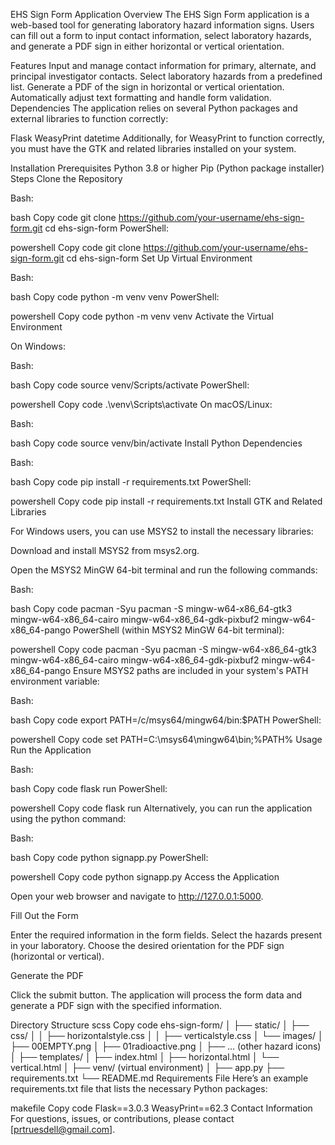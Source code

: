 EHS Sign Form Application
Overview
The EHS Sign Form application is a web-based tool for generating laboratory hazard information signs. Users can fill out a form to input contact information, select laboratory hazards, and generate a PDF sign in either horizontal or vertical orientation.

Features
Input and manage contact information for primary, alternate, and principal investigator contacts.
Select laboratory hazards from a predefined list.
Generate a PDF of the sign in horizontal or vertical orientation.
Automatically adjust text formatting and handle form validation.
Dependencies
The application relies on several Python packages and external libraries to function correctly:

Flask
WeasyPrint
datetime
Additionally, for WeasyPrint to function correctly, you must have the GTK and related libraries installed on your system.

Installation
Prerequisites
Python 3.8 or higher
Pip (Python package installer)
Steps
Clone the Repository

Bash:

bash
Copy code
git clone https://github.com/your-username/ehs-sign-form.git
cd ehs-sign-form
PowerShell:

powershell
Copy code
git clone https://github.com/your-username/ehs-sign-form.git
cd ehs-sign-form
Set Up Virtual Environment

Bash:

bash
Copy code
python -m venv venv
PowerShell:

powershell
Copy code
python -m venv venv
Activate the Virtual Environment

On Windows:

Bash:

bash
Copy code
source venv/Scripts/activate
PowerShell:

powershell
Copy code
.\venv\Scripts\activate
On macOS/Linux:

Bash:

bash
Copy code
source venv/bin/activate
Install Python Dependencies

Bash:

bash
Copy code
pip install -r requirements.txt
PowerShell:

powershell
Copy code
pip install -r requirements.txt
Install GTK and Related Libraries

For Windows users, you can use MSYS2 to install the necessary libraries:

Download and install MSYS2 from msys2.org.

Open the MSYS2 MinGW 64-bit terminal and run the following commands:

Bash:

bash
Copy code
pacman -Syu
pacman -S mingw-w64-x86_64-gtk3 mingw-w64-x86_64-cairo mingw-w64-x86_64-gdk-pixbuf2 mingw-w64-x86_64-pango
PowerShell (within MSYS2 MinGW 64-bit terminal):

powershell
Copy code
pacman -Syu
pacman -S mingw-w64-x86_64-gtk3 mingw-w64-x86_64-cairo mingw-w64-x86_64-gdk-pixbuf2 mingw-w64-x86_64-pango
Ensure MSYS2 paths are included in your system's PATH environment variable:

Bash:

bash
Copy code
export PATH=/c/msys64/mingw64/bin:$PATH
PowerShell:

powershell
Copy code
set PATH=C:\msys64\mingw64\bin;%PATH%
Usage
Run the Application

Bash:

bash
Copy code
flask run
PowerShell:

powershell
Copy code
flask run
Alternatively, you can run the application using the python command:

Bash:

bash
Copy code
python signapp.py
PowerShell:

powershell
Copy code
python signapp.py
Access the Application

Open your web browser and navigate to http://127.0.0.1:5000.

Fill Out the Form

Enter the required information in the form fields. Select the hazards present in your laboratory. Choose the desired orientation for the PDF sign (horizontal or vertical).

Generate the PDF

Click the submit button. The application will process the form data and generate a PDF sign with the specified information.

Directory Structure
scss
Copy code
ehs-sign-form/
│
├── static/
│   ├── css/
│   │   ├── horizontalstyle.css
│   │   ├── verticalstyle.css
│   └── images/
│       ├── 00EMPTY.png
│       ├── 01radioactive.png
│       ├── ... (other hazard icons)
│
├── templates/
│   ├── index.html
│   ├── horizontal.html
│   └── vertical.html
│
├── venv/ (virtual environment)
│
├── app.py
├── requirements.txt
└── README.md
Requirements File
Here’s an example requirements.txt file that lists the necessary Python packages:

makefile
Copy code
Flask==3.0.3
WeasyPrint==62.3
Contact Information
For questions, issues, or contributions, please contact [prtruesdell@gmail.com].
